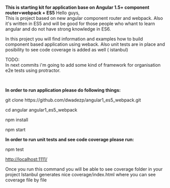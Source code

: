 <b>This is starting kit for application base on Angular 1.5+ component router+webpack + ES5</b>
Hello guys,
<br>
This is project based on new angular component router and webpack.
Also it's written in ES5 and will be good for those people who whant to learn angular and do not
have strong knowledge in ES6.

In this project you will find information and examples how to build component based application
using weback. Also unit tests are in place and posibility to see code coverage is added as well ( istanbul)

TODO:
<br>
In next commits i'm going to add some kind of framework for organisation e2e tests using protractor.

<br>

<b>In order to run application please do following things:</b>
<p>git clone https://github.com/dwadezp/angular1_es5_webpack.git</p>
<p>cd angular angular1_es5_webpack</p>
<p>npm install</p>
<p>npm start</p>
<b>In order to run unit tests and see code coverage please run:</b>
<p>npm test</p>
<a href="http://localhost:1111">http://localhost:1111/</a>

<p>Once you run this command you will be able to see coverage folder in your project
Istanbul generates nice coverage/index.html where you can see coverage file by file</p>
